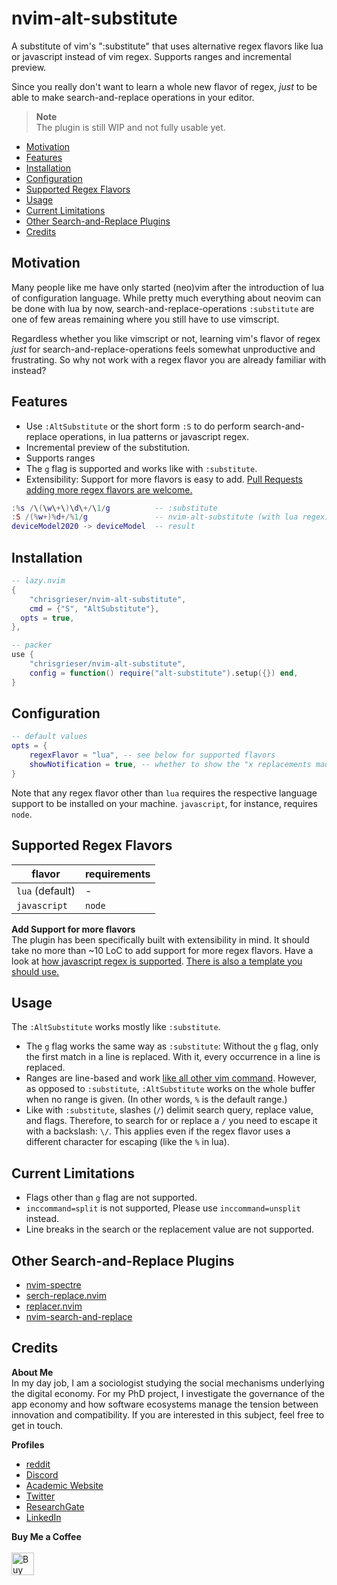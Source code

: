 # nvim-alt-substitute
A substitute of vim's ":substitute" that uses alternative regex flavors like lua or javascript instead of vim regex. Supports ranges and incremental preview.

<!-- vale Microsoft.Adverbs = NO --><!-- vale RedHat.Contractions = NO -->
Since you really don't want to learn a whole new flavor of regex, *just* to be able to make search-and-replace operations in your editor.

> __Note__  
> The plugin is still WIP and not fully usable yet.

<!--toc:start-->
- [Motivation](#motivation)
- [Features](#features)
- [Installation](#installation)
- [Configuration](#configuration)
- [Supported Regex Flavors](#supported-regex-flavors)
- [Usage](#usage)
- [Current Limitations](#current-limitations)
- [Other Search-and-Replace Plugins](#other-search-and-replace-plugins)
- [Credits](#credits)
<!--toc:end-->

## Motivation
<!-- vale Google.FirstPerson = NO -->
Many people like me have only started (neo)vim after the introduction of lua of configuration language. While pretty much everything about neovim can be done with lua by now, search-and-replace-operations `:substitute` are one of few areas remaining where you still have to use vimscript. 

Regardless whether you like vimscript or not, learning vim's flavor of regex *just* for search-and-replace-operations feels somewhat unproductive and frustrating. So why not work with a regex flavor you are already familiar with instead?

## Features
- Use `:AltSubstitute` or the short form `:S` to do perform search-and-replace
  operations, in lua patterns or javascript regex.
- Incremental preview of the substitution.
- Supports ranges
- The `g` flag is supported and works like with `:substitute`. 
- Extensibility: Support for more flavors is easy to add. [Pull Requests adding more regex flavors are welcome.](#supported-regex-flavors)

```lua
:%s /\(\w\+\)\d\+/\1/g          -- :substitute
:S /(%w+)%d+/%1/g               -- nvim-alt-substitute (with lua regex)
deviceModel2020 -> deviceModel  -- result
```

## Installation

```lua
-- lazy.nvim
{
	"chrisgrieser/nvim-alt-substitute",
	cmd = {"S", "AltSubstitute"},
  opts = true,
},

-- packer
use {
	"chrisgrieser/nvim-alt-substitute",
	config = function() require("alt-substitute").setup({}) end,
}
```

## Configuration

```lua
-- default values
opts = {
	regexFlavor = "lua", -- see below for supported flavors
	showNotification = true, -- whether to show the "x replacements made" notification
}
```

Note that any regex flavor other than `lua` requires the respective language support to be installed on your machine. `javascript`, for instance, requires `node`.

## Supported Regex Flavors

| flavor          | requirements |
|-----------------|--------------|
| `lua` (default) | \-           |
| `javascript`    | `node`       |

__Add Support for more flavors__  
The plugin has been specifically built with extensibility in mind. It should take no more than ~10 LoC to add support for more regex flavors. Have a look at [how javascript regex is supported](./lua/alt-substitute/regex/javascript.lua). [There is also a template you should use.](./lua/alt-substitute/regex/template.lua)

## Usage
The `:AltSubstitute` works mostly like `:substitute`.
- The `g` flag works the same way as `:substitute`: Without the `g` flag, only the first match in a line is replaced. With it, every occurrence in a line is replaced.
- Ranges are line-based and work [like all other vim command](https://neovim.io/doc/user/cmdline.html#cmdline-ranges). However, as opposed to `:substitute`, `:AltSubstitute` works on the whole buffer when no range is given. (In other words, `%` is the default range.)
- Like with `:substitute`, slashes (`/`) delimit search query, replace
  value, and flags. Therefore, to search for or replace a `/` you need to escape it with a backslash: `\/`. This applies even if the regex flavor uses a different character for escaping (like the `%` in lua).

## Current Limitations
- Flags other than `g` flag are not supported.
- `inccommand=split` is not supported, Please use `inccommand=unsplit` instead.
- Line breaks in the search or the replacement value are not supported.

## Other Search-and-Replace Plugins
- [nvim-spectre](https://github.com/windwp/nvim-spectre)
- [serch-replace.nvim](https://github.com/roobert/search-replace.nvim)
- [replacer.nvim](https://github.com/gabrielpoca/replacer.nvim)
- [nvim-search-and-replace](https://github.com/s1n7ax/nvim-search-and-replace)

## Credits
<!-- vale Google.FirstPerson = NO -->
__About Me__  
In my day job, I am a sociologist studying the social mechanisms underlying the digital economy. For my PhD project, I investigate the governance of the app economy and how software ecosystems manage the tension between innovation and compatibility. If you are interested in this subject, feel free to get in touch.

__Profiles__  
- [reddit](https://www.reddit.com/user/pseudometapseudo)
- [Discord](https://discordapp.com/users/462774483044794368/)
- [Academic Website](https://chris-grieser.de/)
- [Twitter](https://twitter.com/pseudo_meta)
- [ResearchGate](https://www.researchgate.net/profile/Christopher-Grieser)
- [LinkedIn](https://www.linkedin.com/in/christopher-grieser-ba693b17a/)

__Buy Me a Coffee__  
<br>
<a href='https://ko-fi.com/Y8Y86SQ91' target='_blank'><img height='36' style='border:0px;height:36px;' src='https://cdn.ko-fi.com/cdn/kofi1.png?v=3' border='0' alt='Buy Me a Coffee at ko-fi.com' /></a>
